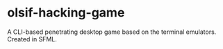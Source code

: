 # olsif-hacking-game
A CLI-based penetrating desktop game based on the terminal emulators. Created in SFML.
